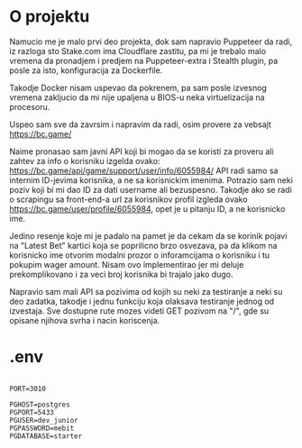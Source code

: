 # O projektu

Namucio me je malo prvi deo projekta, dok sam napravio Puppeteer da radi, iz razloga sto Stake.com ima Cloudflare zastitu, pa mi je trebalo malo vremena da pronadjem i predjem na Puppeteer-extra i Stealth plugin, pa posle za isto, konfiguracija za Dockerfile.

Takodje Docker nisam uspevao da pokrenem, pa sam posle izvesnog vremena zakljucio da mi nije upaljena u BIOS-u neka virtuelizacija na procesoru.

Uspeo sam sve da zavrsim i napravim da radi, osim provere za vebsajt https://bc.game/

Naime pronasao sam javni API koji bi mogao da se koristi za proveru ali zahtev za info o korisniku izgelda ovako: https://bc.game/api/game/support/user/info/6055984/
API radi samo sa internim ID-jevima korisnika, a ne sa korisnickim imenima.
Potrazio sam neki poziv koji bi mi dao ID za dati username ali bezuspesno.
Takodje ako se radi o scrapingu sa front-end-a url za korisnikov profil izgleda ovako https://bc.game/user/profile/6055984, opet je u pitanju ID, a ne korisnicko ime.

Jedino resenje koje mi je padalo na pamet je da cekam da se korinik pojavi na "Latest Bet" kartici koja se poprilicno brzo osvezava, pa da klikom na korisnicko ime otvorim modalni prozor o inforamcijama o korisniku i tu pokupim wager amount.
Nisam ovo implementirao jer mi deluje prekomplikovano i za veci broj korisnika bi trajalo jako dugo.

Napravio sam mali API sa pozivima od kojih su neki za testiranje a neki su deo zadatka, takodje i jednu funkciju koja olaksava testiranje jednog od izvestaja.
Sve dostupne rute mozes videti GET pozivom na "/", gde su opisane njihova svrha i nacin koriscenja.

# .env

```

PORT=3010

PGHOST=postgres
PGPORT=5433
PGUSER=dev_junior
PGPASSWORD=mebit
PGDATABASE=starter
```
